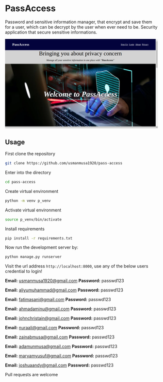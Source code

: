 # PassAccess

Password and sensitive information manager, that encrypt and save them for a user, which can be decrypt by the user when ever need to be. Security application that secure sensitive informations.

![snippet_theme](static/img/landing.png)

## Usage

First clone the repository

```sh
git clone https://github.com/usmanmusa1920/pass-access
```

Enter into the directory

```sh
cd pass-access
```

Create virtual environment

```sh
python -m venv p_venv
```

Activate virtual environment

```sh
source p_venv/bin/activate
```

Install requirements

```sh
pip install -r requirements.txt
```

Now run the development server by:

```sh
python manage.py runserver
```

Visit the url address `http://localhost:8000`, use any of the below users credential to login!

**Email:** usmanmusa1920@gmail.com **Password:** passwd123

**Email:** aliyumuhammad@gmail.com **Password:** passwd123

**Email:** fatimasani@gmail.com **Password:** passwd123

**Email:** ahmadaminu@gmail.com **Password:** passwd123

**Email:** johnchristain@gmail.com **Password:** passwd123

**Email:** nuraali@gmail.com **Password:** passwd123

**Email:** zainabmusa@gmail.com **Password:** passwd123

**Email:** adamunmusa@gmail.com **Password:** passwd123

**Email:** maryamyusuf@gmail.com **Password:** passwd123

**Email:** joshuaandy@gmail.com **Password:** passwd123

Pull requests are welcome
